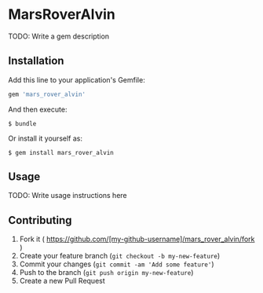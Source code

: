 # MarsRoverAlvin

TODO: Write a gem description

## Installation

Add this line to your application's Gemfile:

```ruby
gem 'mars_rover_alvin'
```

And then execute:

    $ bundle

Or install it yourself as:

    $ gem install mars_rover_alvin

## Usage

TODO: Write usage instructions here

## Contributing

1. Fork it ( https://github.com/[my-github-username]/mars_rover_alvin/fork )
2. Create your feature branch (`git checkout -b my-new-feature`)
3. Commit your changes (`git commit -am 'Add some feature'`)
4. Push to the branch (`git push origin my-new-feature`)
5. Create a new Pull Request
